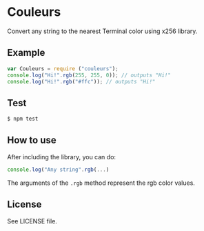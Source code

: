 Couleurs
========

Convert any string to the nearest Terminal color using x256 library.

## Example

```js
var Couleurs = require ("couleurs");
console.log("Hi!".rgb(255, 255, 0)); // outputs "Hi!"
console.log("Hi!".rgb("#ffc")); // outputs "Hi!"
```

## Test

```sh
$ npm test
```

## How to use

After including the library, you can do:

```js
console.log("Any string".rgb(...)
```

The arguments of the `.rgb` method represent the rgb color values.

## License
See LICENSE file.
